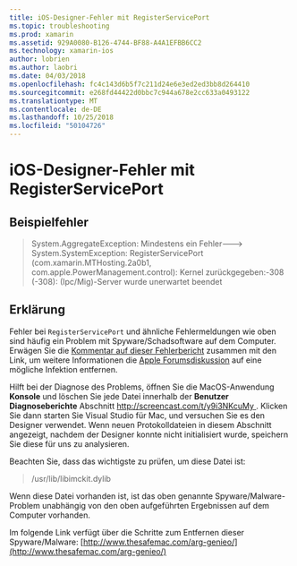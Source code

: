 ```yaml
---
title: iOS-Designer-Fehler mit RegisterServicePort
ms.topic: troubleshooting
ms.prod: xamarin
ms.assetid: 929A0080-B126-4744-BF88-A4A1EFBB6CC2
ms.technology: xamarin-ios
author: lobrien
ms.author: laobri
ms.date: 04/03/2018
ms.openlocfilehash: fc4c143d6b5f7c211d24e6e3ed2ed3bb8d264410
ms.sourcegitcommit: e268fd44422d0bbc7c944a678e2cc633a0493122
ms.translationtype: MT
ms.contentlocale: de-DE
ms.lasthandoff: 10/25/2018
ms.locfileid: "50104726"
---
```

# <a name="ios-designer-error-with-registerserviceport"></a>iOS-Designer-Fehler mit RegisterServicePort

## <a name="sample-error"></a>Beispielfehler
> System.AggregateException: Mindestens ein Fehler---> System.SystemException: RegisterServicePort (com.xamarin.MTHosting.2a0b1, com.apple.PowerManagement.control): Kernel zurückgegeben:-308 (-308): (Ipc/Mig)-Server wurde unerwartet beendet

## <a name="explanation"></a>Erklärung
Fehler bei `RegisterServicePort` und ähnliche Fehlermeldungen wie oben sind häufig ein Problem mit Spyware/Schadsoftware auf dem Computer. Erwägen Sie die [Kommentar auf dieser Fehlerbericht](https://bugzilla.xamarin.com/show_bug.cgi?id=21907#c4) zusammen mit den Link, um weitere Informationen die [Apple Forumsdiskussion](https://discussions.apple.com/thread/5596008) auf eine mögliche Infektion entfernen. 

Hilft bei der Diagnose des Problems, öffnen Sie die MacOS-Anwendung **Konsole** und löschen Sie jede Datei innerhalb der **Benutzer Diagnoseberichte** Abschnitt [ http://screencast.com/t/y9i3NKcuMy ](http://screencast.com/t/y9i3NKcuMy). Klicken Sie dann starten Sie Visual Studio für Mac, und versuchen Sie es den Designer verwendet. Wenn neuen Protokolldateien in diesem Abschnitt angezeigt, nachdem der Designer konnte nicht initialisiert wurde, speichern Sie diese für uns zu analysieren.  

Beachten Sie, dass das wichtigste zu prüfen, um diese Datei ist: 
> /usr/lib/libimckit.dylib

Wenn diese Datei vorhanden ist, ist das oben genannte Spyware/Malware-Problem unabhängig von den oben aufgeführten Ergebnissen auf dem Computer vorhanden.  

Im folgende Link verfügt über die Schritte zum Entfernen dieser Spyware/Malware: [http://www.thesafemac.com/arg-genieo/](http://www.thesafemac.com/arg-genieo/)  

